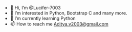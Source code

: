 - 👋 Hi, I’m @Lucifer-7003
- 👀 I’m interested in Python, Bootstrap C and many more. 
- 🌱 I’m currently learning Python
- 📫 How to reach me </a>Aditya.v2003@gmail.com</a>
<!-- - 💞️ I’m looking to collaborate on ... -->


<!---
Lucifer-7003/Lucifer-7003 is a ✨ special ✨ repository because its `README.md` (this file) appears on your GitHub profile.
You can click the Preview link to take a look at your changes.
--->
